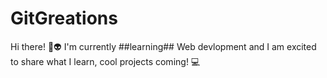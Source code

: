# GitGreations
Hi there! 👋👽
I'm currently ##learning## Web devlopment and I am excited to share what I learn, cool projects coming! 💻

